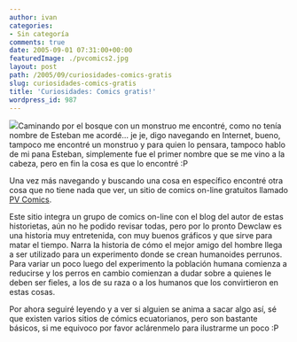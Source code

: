 ```yaml
---
author: ivan
categories:
- Sin categoría
comments: true
date: 2005-09-01 07:31:00+00:00
featuredImage: ./pvcomics2.jpg
layout: post
path: /2005/09/curiosidades-comics-gratis
slug: curiosidades-comics-gratis
title: 'Curiosidades: Comics gratis!'
wordpress_id: 987
---
```


[![](https://photos1.blogger.com/blogger/5311/455/320/pvcomics2.jpg)](https://photos1.blogger.com/blogger/5311/455/1600/pvcomics2.jpg)Caminando por el bosque con un monstruo me encontré, como no tenía nombre de Esteban me acordé... je je, digo navegando en Internet, bueno, tampoco me encontré un monstruo y para quien lo pensara, tampoco hablo de mi pana Esteban, simplemente fue el primer nombre que se me vino a la cabeza, pero en fin la cosa es que lo encontré :P

Una vez más navegando y buscando una cosa en específico encontré otra cosa que no tiene nada que ver, un sitio de comics on-line gratuitos llamado [PV Comics](https://www.pvcomics.com/).

Este sitio integra un grupo de comics on-line con el blog del autor de estas historietas, aún no he podido revisar todas, pero por lo pronto Dewclaw es una historia muy entretenida, con muy buenos gráficos y que sirve para matar el tiempo. Narra la historia de cómo el mejor amigo del hombre llega a ser utilizado para un experimento donde se crean humanoides perrunos. Para variar un poco luego del experimento la población humana comienza a reducirse y los perros en cambio comienzan a dudar sobre a quienes le deben ser fieles, a los de su raza o a los humanos que los convirtieron en estas cosas.

Por ahora seguiré leyendo y a ver si alguien se anima a sacar algo así, sé que existen varios sitios de cómics ecuatorianos, pero son bastante básicos, si me equivoco por favor aclárenmelo para ilustrarme un poco :P
